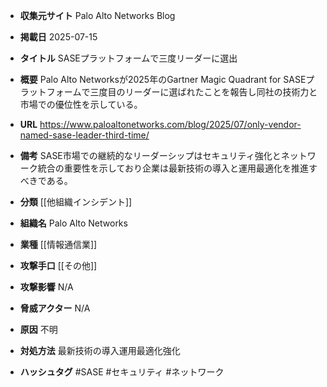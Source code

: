 - **収集元サイト**
Palo Alto Networks Blog

- **掲載日**
2025-07-15

- **タイトル**
SASEプラットフォームで三度リーダーに選出

- **概要**
Palo Alto Networksが2025年のGartner Magic Quadrant for SASEプラットフォームで三度目のリーダーに選ばれたことを報告し同社の技術力と市場での優位性を示している。

- **URL**
https://www.paloaltonetworks.com/blog/2025/07/only-vendor-named-sase-leader-third-time/

- **備考**
SASE市場での継続的なリーダーシップはセキュリティ強化とネットワーク統合の重要性を示しており企業は最新技術の導入と運用最適化を推進すべきである。

- **分類**
[[他組織インシデント]]

- **組織名**
Palo Alto Networks

- **業種**
[[情報通信業]]

- **攻撃手口**
[[その他]]

- **攻撃影響**
N/A

- **脅威アクター**
N/A

- **原因**
不明

- **対処方法**
最新技術の導入運用最適化強化

- **ハッシュタグ**
#SASE #セキュリティ #ネットワーク
